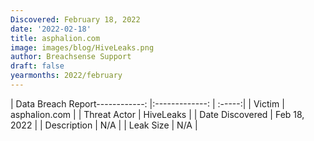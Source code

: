 ```yaml
---
Discovered: February 18, 2022
date: '2022-02-18'
title: asphalion.com
image: images/blog/HiveLeaks.png
author: Breachsense Support
draft: false
yearmonths: 2022/february
---
```


| Data Breach Report------------:   |:-------------:    | :-----:|
| Victim    | asphalion.com      | 
| Threat Actor    | HiveLeaks      | 
| Date Discovered    | Feb 18, 2022      | 
| Description    | N/A      | 
| Leak Size    | N/A      | 

